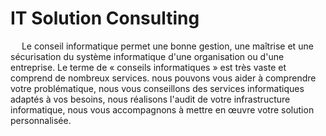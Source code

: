 # IT Solution Consulting

&emsp; Le conseil informatique permet une bonne gestion, une maîtrise et une sécurisation du système informatique d'une organisation ou d'une entreprise. Le terme de « conseils informatiques » est très vaste et comprend de nombreux services. nous pouvons vous aider à comprendre votre problématique, nous vous conseillons des services informatiques adaptés à vos besoins, nous réalisons l'audit de votre infrastructure informatique, nous vous accompagnons à mettre en œuvre votre solution personnalisée.<br>
